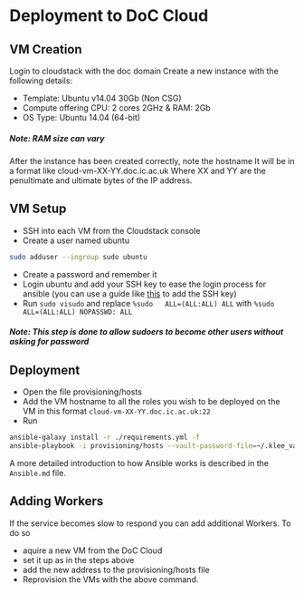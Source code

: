 Deployment to DoC Cloud
==========

## VM Creation

Login to cloudstack with the doc domain
Create a new instance with the following details:
* Template: Ubuntu v14.04 30Gb (Non CSG)
* Compute offering	CPU: 2 cores 2GHz & RAM: 2Gb
* OS Type:	Ubuntu 14.04 (64-bit)

##### Note: RAM size can vary

After the instance has been created correctly, note the hostname
It will be in a format like cloud-vm-XX-YY.doc.ic.ac.uk
Where XX and YY are the penultimate and ultimate bytes of the IP address.

## VM Setup

* SSH into each VM from the Cloudstack console
* Create a user named ubuntu
```bash
sudo adduser --ingroup sudo ubuntu
```
* Create a password and remember it
* Login ubuntu and add your SSH key to ease the login process for ansible (you can use a guide like [this](https://www.ssh.com/ssh/copy-id) to add the SSH key)
* Run `sudo visudo` and replace
```%sudo   ALL=(ALL:ALL) ALL```
with
```%sudo   ALL=(ALL:ALL) NOPASSWD: ALL```
##### Note: This step is done to allow sudoers to become other users without asking for password

## Deployment
* Open the file provisioning/hosts
* Add the VM hostname to all the roles you wish to be deployed on the VM in this format
```cloud-vm-XX-YY.doc.ic.ac.uk:22```
* Run
```bash
ansible-galaxy install -r ./requirements.yml -f
ansible-playbook -i provisioning/hosts --vault-password-file=~/.klee_vault_password provisioning/production.yml -v
```

A more detailed introduction to how Ansible works is described in the `Ansible.md` file.

## Adding Workers
If the service becomes slow to respond you can add additional Workers. To do so 
* aquire a new VM from the DoC Cloud 
* set it up as in the steps above 
* add the new address to the provisioning/hosts file
* Reprovision the VMs with the above command.
